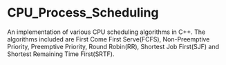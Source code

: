 # CPU_Process_Scheduling
An implementation of various CPU scheduling algorithms in C++. The algorithms included are First Come First Serve(FCFS), Non-Preemptive Priority, Preemptive Priority, Round Robin(RR), Shortest Job First(SJF) and Shortest Remaining Time First(SRTF).
